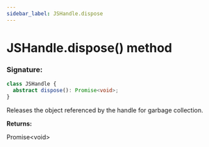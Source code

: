 ```yaml
---
sidebar_label: JSHandle.dispose
---
```


# JSHandle.dispose() method

### Signature:

```typescript
class JSHandle {
  abstract dispose(): Promise<void>;
}
```

Releases the object referenced by the handle for garbage collection.

**Returns:**

Promise&lt;void&gt;
